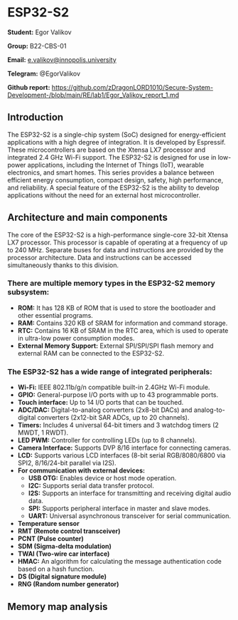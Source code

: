# ESP32-S2

**Student:** Egor Valikov

**Group:** B22-CBS-01

**Email:** e.valikov@innopolis.university

**Telegram:** @EgorValikov

**Github report:** https://github.com/zDragonLORD1010/Secure-System-Development-/blob/main/RE/lab1/Egor_Valikov_report_1.md

## Introduction

The ESP32-S2 is a single-chip system (SoC) designed for energy-efficient applications with a high degree of integration. It is developed by Espressif. These microcontrollers are based on the Xtensa LX7 processor and integrated 2.4 GHz Wi-Fi support. The ESP32-S2 is designed for use in low-power applications, including the Internet of Things (IoT), wearable electronics, and smart homes. This series provides a balance between efficient energy consumption, compact design, safety, high performance, and reliability. A special feature of the ESP32-S2 is the ability to develop applications without the need for an external host microcontroller.

## Architecture and main components

The core of the ESP32-S2 is a high-performance single-core 32-bit Xtensa LX7 processor. This processor is capable of operating at a frequency of up to 240 MHz. Separate buses for data and instructions are provided by the processor architecture. Data and instructions can be accessed simultaneously thanks to this division.

### There are multiple memory types in the ESP32-S2 memory subsystem:

- **ROM:** It has 128 KB of ROM that is used to store the bootloader and other essential programs.     
- **RAM:** Contains 320 KB of SRAM for information and command storage. 
- **RTC:** Contains 16 KB of SRAM in the RTC area, which is used to operate in ultra-low power consumption modes.   
- **External Memory Support:** External SPI/SPI/SPI flash memory and external RAM can be connected to the ESP32-S2.

### The ESP32-S2 has a wide range of integrated peripherals:

- **Wi-Fi:** IEEE 802.11b/g/n compatible built-in 2.4GHz Wi-Fi module.
- **GPIO:** General-purpose I/O ports with up to 43 programmable ports.
- **Touch interface:** Up to 14 I/O ports that can be touched.
- **ADC/DAC:** Digital-to-analog converters (2x8-bit DACs) and analog-to-digital converters (2x12-bit SAR ADCs, up to 20 channels).
- **Timers:** Includes 4 universal 64-bit timers and 3 watchdog timers (2 MWDT, 1 RWDT).
- **LED PWM:** Controller for controlling LEDs (up to 8 channels).
- **Camera Interface:** Supports DVP 8/16 interface for connecting cameras.
- **LCD:** Supports various LCD interfaces (8-bit serial RGB/8080/6800 via SPI2, 8/16/24-bit parallel via I2S).
- **For communication with external devices:**
  - **USB OTG:** Enables device or host mode operation.
  - **I2C:** Supports serial data transfer protocol.
  - **I2S:** Supports an interface for transmitting and receiving digital audio data.
  - **SPI:** Supports peripheral interface in master and slave modes.
  - **UART:** Universal asynchronous transceiver for serial communication.
- **Temperature sensor**
- **RMT (Remote control transceiver)**
- **PCNT (Pulse counter)**
- **SDM (Sigma-delta modulation)**
- **TWAI (Two-wire car interface)**
- **HMAC:** An algorithm for calculating the message authentication code based on a hash function.
- **DS (Digital signature module)**
- **RNG (Random number generator)**

## Memory map analysis
